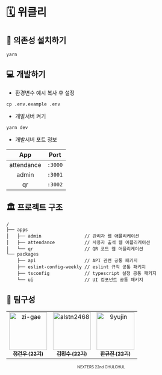 # 🗓️ 위클리

## 🥡 의존성 설치하기

```shell
yarn
```

## 💻 개발하기

- 환경변수 예시 복사 후 설정

```shell
cp .env.example .env
```

- 개발서버 켜기

```shell
yarn dev
```

- 개발서버 포트 정보

| App | Port |
| :-: | :-: |
| attendance | `:3000` |
| admin | `:3001` |
| qr | `:3002` |

## 🏛️ 프로젝트 구조

```
/
├── apps
│   ├── admin                // 관리자 웹 애플리케이션
│   ├── attendance           // 사용자 출석 웹 어플리케이션
│   └── qr                   // QR 코드 웹 어플리케이션
└── packages
    ├── api                  // API 관련 공통 패키지
    ├── eslint-config-weekly // eslint 규칙 공통 패키지
    ├── tsconfig             // typescript 설정 공통 패키지
    └── ui                   // UI 컴포넌트 공통 패키지
```

## 🐥 팀구성

<table>
  <tr>
    <td align="center">
      <a href="https://github.com/zi-gae">
        <img
          src="https://avatars.githubusercontent.com/u/39829378?v=4?s=100"
          width="100px;"
          alt="zi-gae"
        />
        <br />
        <sub>
         <b>정건우 (22기)</b>
        </sub>
      </a>
    </td>
    <td align="center">
      <a href="https://github.com/alstn2468">
        <img
          src="https://avatars.githubusercontent.com/u/30997311?v=4?s=100"
          width="100px;"
          alt="alstn2468"
        />
        <br />
        <sub>
          <b>김민수 (22기)</b>
        </sub>
      </a>
    </td>
    <td align="center">
      <a href="https://github.com/9yujin">
        <img
          src="https://avatars.githubusercontent.com/u/55226431?v=4?s=100"
          width="100px;"
          alt="9yujin"
        />
        <br />
        <sub>
          <b>한규진 (22기)</b>
        </sub>
      </a>
    </td>
  </tr>
</table>

<div align='center'>
  <sub>
    <sup>
      NEXTERS 22nd CHULCHUL
    </sup>
  </sub>
</div>
